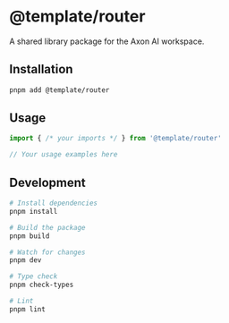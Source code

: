 # @template/router

A shared library package for the Axon AI workspace.

## Installation

```bash
pnpm add @template/router
```

## Usage

```typescript
import { /* your imports */ } from '@template/router'

// Your usage examples here
```

## Development

```bash
# Install dependencies
pnpm install

# Build the package
pnpm build

# Watch for changes
pnpm dev

# Type check
pnpm check-types

# Lint
pnpm lint
```
